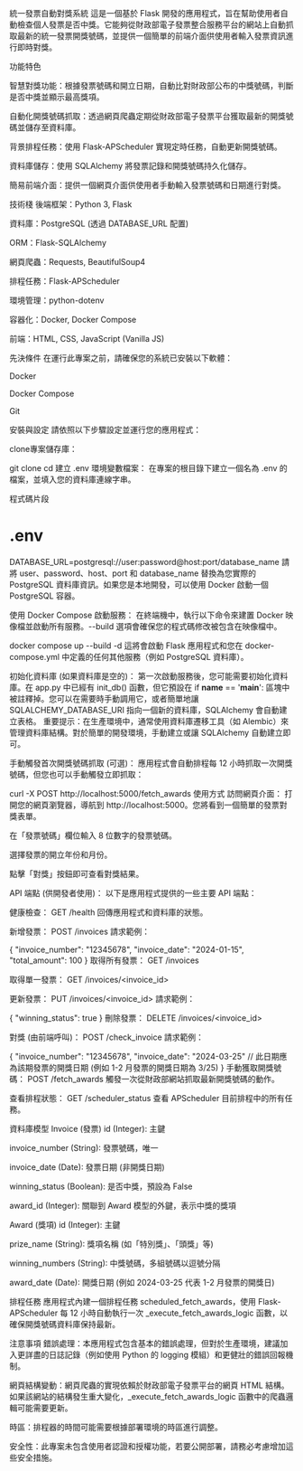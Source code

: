 統一發票自動對獎系統
這是一個基於 Flask 開發的應用程式，旨在幫助使用者自動檢查個人發票是否中獎。它能夠從財政部電子發票整合服務平台的網站上自動抓取最新的統一發票開獎號碼，並提供一個簡單的前端介面供使用者輸入發票資訊進行即時對獎。

功能特色

智慧對獎功能：根據發票號碼和開立日期，自動比對財政部公布的中獎號碼，判斷是否中獎並顯示最高獎項。

自動化開獎號碼抓取：透過網頁爬蟲定期從財政部電子發票平台獲取最新的開獎號碼並儲存至資料庫。

背景排程任務：使用 Flask-APScheduler 實現定時任務，自動更新開獎號碼。

資料庫儲存：使用 SQLAlchemy 將發票記錄和開獎號碼持久化儲存。

簡易前端介面：提供一個網頁介面供使用者手動輸入發票號碼和日期進行對獎。

技術棧
後端框架：Python 3, Flask

資料庫：PostgreSQL (透過 DATABASE_URL 配置)

ORM：Flask-SQLAlchemy

網頁爬蟲：Requests, BeautifulSoup4

排程任務：Flask-APScheduler

環境管理：python-dotenv

容器化：Docker, Docker Compose

前端：HTML, CSS, JavaScript (Vanilla JS)

先決條件
在運行此專案之前，請確保您的系統已安裝以下軟體：

Docker

Docker Compose

Git

安裝與設定
請依照以下步驟設定並運行您的應用程式：

clone專案儲存庫：

git clone
cd
建立 .env 環境變數檔案：
在專案的根目錄下建立一個名為 .env 的檔案，並填入您的資料庫連線字串。

程式碼片段

# .env
DATABASE_URL=postgresql://user:password@host:port/database_name
請將 user、password、host、port 和 database_name 替換為您實際的 PostgreSQL 資料庫資訊。如果您是本地開發，可以使用 Docker 啟動一個 PostgreSQL 容器。

使用 Docker Compose 啟動服務：
在終端機中，執行以下命令來建置 Docker 映像檔並啟動所有服務。--build 選項會確保您的程式碼修改被包含在映像檔中。

docker compose up --build -d
這將會啟動 Flask 應用程式和您在 docker-compose.yml 中定義的任何其他服務（例如 PostgreSQL 資料庫）。

初始化資料庫 (如果資料庫是空的)：
第一次啟動服務後，您可能需要初始化資料庫。在 app.py 中已經有 init_db() 函數，但它預設在 if __name__ == '__main__': 區塊中被註釋掉。您可以在需要時手動調用它，或者簡單地讓 SQLALCHEMY_DATABASE_URI 指向一個新的資料庫，SQLAlchemy 會自動建立表格。
重要提示：在生產環境中，通常使用資料庫遷移工具（如 Alembic）來管理資料庫結構。對於簡單的開發環境，手動建立或讓 SQLAlchemy 自動建立即可。

手動觸發首次開獎號碼抓取 (可選)：
應用程式會自動排程每 12 小時抓取一次開獎號碼，但您也可以手動觸發立即抓取：

curl -X POST http://localhost:5000/fetch_awards
使用方式
訪問網頁介面：
打開您的網頁瀏覽器，導航到 http://localhost:5000。您將看到一個簡單的發票對獎表單。

在「發票號碼」欄位輸入 8 位數字的發票號碼。

選擇發票的開立年份和月份。

點擊「對獎」按鈕即可查看對獎結果。

API 端點 (供開發者使用)：
以下是應用程式提供的一些主要 API 端點：

健康檢查：
GET /health
回傳應用程式和資料庫的狀態。

新增發票：
POST /invoices
請求範例：

{
    "invoice_number": "12345678",
    "invoice_date": "2024-01-15",
    "total_amount": 100
}
取得所有發票：
GET /invoices

取得單一發票：
GET /invoices/<invoice_id>

更新發票：
PUT /invoices/<invoice_id>
請求範例：

{
    "winning_status": true
}
刪除發票：
DELETE /invoices/<invoice_id>

對獎 (由前端呼叫)：
POST /check_invoice
請求範例：

{
    "invoice_number": "12345678",
    "invoice_date": "2024-03-25"  // 此日期應為該期發票的開獎日期 (例如 1-2 月發票的開獎日期為 3/25)
}
手動獲取開獎號碼：
POST /fetch_awards
觸發一次從財政部網站抓取最新開獎號碼的動作。

查看排程狀態：
GET /scheduler_status
查看 APScheduler 目前排程中的所有任務。

資料庫模型
Invoice (發票)
id (Integer): 主鍵

invoice_number (String): 發票號碼，唯一

invoice_date (Date): 發票日期 (非開獎日期)

winning_status (Boolean): 是否中獎，預設為 False

award_id (Integer): 關聯到 Award 模型的外鍵，表示中獎的獎項

Award (獎項)
id (Integer): 主鍵

prize_name (String): 獎項名稱 (如「特別獎」、「頭獎」等)

winning_numbers (String): 中獎號碼，多組號碼以逗號分隔

award_date (Date): 開獎日期 (例如 2024-03-25 代表 1-2 月發票的開獎日)


排程任務
應用程式內建一個排程任務 scheduled_fetch_awards，使用 Flask-APScheduler 每 12 小時自動執行一次 _execute_fetch_awards_logic 函數，以確保開獎號碼資料庫保持最新。

注意事項
錯誤處理：本應用程式包含基本的錯誤處理，但對於生產環境，建議加入更詳盡的日誌記錄（例如使用 Python 的 logging 模組）和更健壯的錯誤回報機制。

網頁結構變動：網頁爬蟲的實現依賴於財政部電子發票平台的網頁 HTML 結構。如果該網站的結構發生重大變化，_execute_fetch_awards_logic 函數中的爬蟲邏輯可能需要更新。

時區：排程器的時間可能需要根據部署環境的時區進行調整。

安全性：此專案未包含使用者認證和授權功能，若要公開部署，請務必考慮增加這些安全措施。

